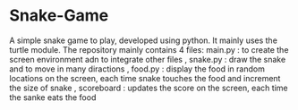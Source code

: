 # Snake-Game
A simple snake game to play, developed using python. It mainly uses the turtle module.
The repository mainly contains 4 files:
 main.py : to create the screen environment adn to integrate other files
, snake.py : draw the snake and to move in many diractions
, food.py : display the food in random locations on the screen, each time snake touches the food and increment the size of snake
, scoreboard : updates the score on the screen, each time the sanke eats the food 
